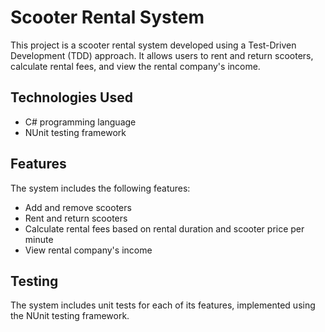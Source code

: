 # Scooter Rental System

This project is a scooter rental system developed using a Test-Driven Development (TDD) approach. It allows users to rent and return scooters, calculate rental fees, and view the rental company's income.

## Technologies Used

- C# programming language
- NUnit testing framework

## Features

The system includes the following features:

- Add and remove scooters
- Rent and return scooters
- Calculate rental fees based on rental duration and scooter price per minute
- View rental company's income

## Testing

The system includes unit tests for each of its features, implemented using the NUnit testing framework.
